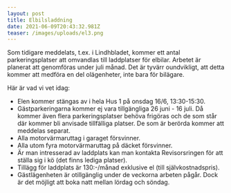 ```yaml
---
layout: post
title: Elbilsladdning
date: 2021-06-09T20:43:32.981Z
teaser: /images/uploads/el3.png
---
```

Som tidigare meddelats, t.ex. i Lindhbladet, kommer ett antal parkeringsplatser att omvandlas till laddplatser för elbilar. Arbetet är planerat att genomföras under juli månad. Det är tyvärr oundvikligt, att detta kommer att medföra en del olägenheter, inte bara för bilägare. 

Här är vad vi vet idag:

* Elen kommer stängas av i hela Hus 1 på onsdag 16/6, 13:30-15:30.
* Gästparkeringarna kommer ej vara tillgängliga 26 juni - 16 juli. Då kommer även flera parkeringsplatser behöva frigöras och de som står där kommer bli anvisade tillfälliga platser. De som är berörda kommer att meddelas separat.
* Alla motorvärmaruttag i garaget försvinner.
* Alla utom fyra motorvärmaruttag på däcket försvinner.
* Är man intresserad av laddplats kan man kontakta Revisorsringen för att ställa sig i kö (det finns lediga platser).
* Tillägg för laddplats är 130:-/månad exklusive el (till självkostnadspris).
* Gästlägenheten är otillgänglig under de veckorna arbeten pågår. Dock är det möjligt att boka natt mellan lördag och söndag.
